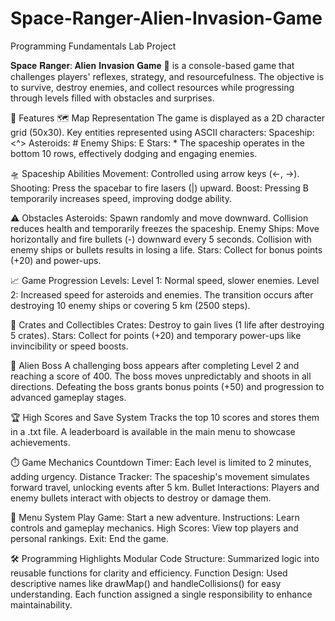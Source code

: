 # Space-Ranger-Alien-Invasion-Game
Programming Fundamentals Lab Project

𝐒𝐩𝐚𝐜𝐞 𝐑𝐚𝐧𝐠𝐞𝐫: 𝐀𝐥𝐢𝐞𝐧 𝐈𝐧𝐯𝐚𝐬𝐢𝐨𝐧 𝐆𝐚𝐦𝐞 🚀 is a console-based game that challenges players' reflexes, strategy, and resourcefulness. The objective is to survive, destroy enemies, and collect resources while progressing through levels filled with obstacles and surprises.

🌟 Features
🗺️ Map Representation
The game is displayed as a 2D character grid (50x30).
Key entities represented using ASCII characters:
Spaceship: <^>
Asteroids: #
Enemy Ships: E
Stars: *
The spaceship operates in the bottom 10 rows, effectively dodging and engaging enemies.

🛸 Spaceship Abilities
Movement: Controlled using arrow keys (←, →).
Shooting: Press the spacebar to fire lasers (|) upward.
Boost: Pressing B temporarily increases speed, improving dodge ability.


⚠️ Obstacles
Asteroids:
Spawn randomly and move downward.
Collision reduces health and temporarily freezes the spaceship.
Enemy Ships:
Move horizontally and fire bullets (-) downward every 5 seconds.
Collision with enemy ships or bullets results in losing a life.
Stars: Collect for bonus points (+20) and power-ups.


📈 Game Progression
Levels:
Level 1: Normal speed, slower enemies.
Level 2: Increased speed for asteroids and enemies.
The transition occurs after destroying 10 enemy ships or covering 5 km (2500 steps).


🎁 Crates and Collectibles
Crates:
Destroy to gain lives (1 life after destroying 5 crates).
Stars:
Collect for points (+20) and temporary power-ups like invincibility or speed boosts.


👾 Alien Boss
A challenging boss appears after completing Level 2 and reaching a score of 400.
The boss moves unpredictably and shoots in all directions.
Defeating the boss grants bonus points (+50) and progression to advanced gameplay stages.

🏆 High Scores and Save System
Tracks the top 10 scores and stores them in a .txt file.
A leaderboard is available in the main menu to showcase achievements.

⏱️ Game Mechanics
Countdown Timer: Each level is limited to 2 minutes, adding urgency.
Distance Tracker: The spaceship's movement simulates forward travel, unlocking events after 5 km.
Bullet Interactions: Players and enemy bullets interact with objects to destroy or damage them.


📜 Menu System
Play Game: Start a new adventure.
Instructions: Learn controls and gameplay mechanics.
High Scores: View top players and personal rankings.
Exit: End the game.


🛠️ Programming Highlights
Modular Code Structure:
Summarized logic into reusable functions for clarity and efficiency.
Function Design:
Used descriptive names like drawMap() and handleCollisions() for easy understanding.
Each function assigned a single responsibility to enhance maintainability.
